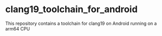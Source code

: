 # clang19_toolchain_for_android
This repository contains a toolchain for clang19 on Android running on a arm64 CPU
